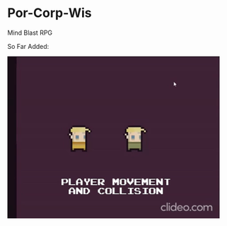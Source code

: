 # Por-Corp-Wis
Mind Blast RPG

So Far Added:

![](https://github.com/ozanpempegul/Por-Corp-Wis/blob/main/gifs/player_movement_and_collision.gif)
